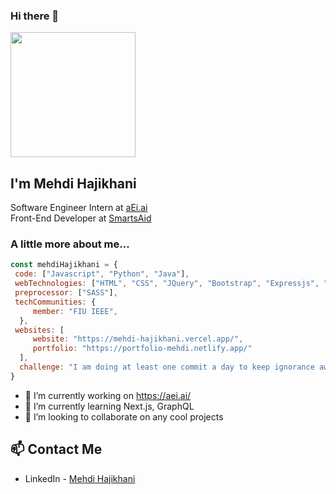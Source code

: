 ### Hi there 👋

<img width="200" height="200" src="https://user-images.githubusercontent.com/22078200/95161394-01ede980-0771-11eb-859f-9f41547ca4fc.gif">


<h2>I'm Mehdi Hajikhani</h2> 
Software Engineer Intern at <a href="https://aei.ai/">aEi.ai</a></br>
Front-End Developer at <a href="https://play.google.com/store/apps/details?id=com.mehdi.smartsaid&hl=en_US">SmartsAid</a>

### A little more about me...  

```javascript
const mehdiHajikhani = {
 code: ["Javascript", "Python", "Java"],
 webTechnologies: ["HTML", "CSS", "JQuery", "Bootstrap", "Expressjs", "Nodejs", "Reactjs", "Nextjs", "Redux", "MySQL", "MongoDB"],
 preprocessor: ["SASS"],
 techCommunities: {
     member: "FIU IEEE",
  },
 websites: [ 
     website: "https://mehdi-hajikhani.vercel.app/", 
     portfolio: "https://portfolio-mehdi.netlify.app/"
  ],
  challenge: "I am doing at least one commit a day to keep ignorance away"
}
```

- 🔭 I’m currently working on https://aei.ai/
- 🌱 I’m currently learning Next.js, GraphQL
- 👯 I’m looking to collaborate on any cool projects

## 📫 Contact Me
- LinkedIn - [Mehdi Hajikhani](https://www.linkedin.com/in/mehdi-hajikhani/)

